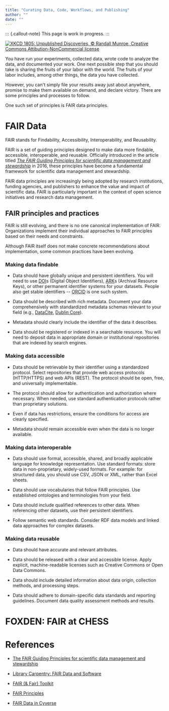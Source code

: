 ```yaml
---
title: "Curating Data, Code, Workflows, and Publishing"
author: ""
date: ""
---
```


::: {.callout-note}
This page is work in progress.
:::

[![XKCD 1805: Unpublished Discoveries, © Randall Munroe, Creative
Commons Attibution-NonCommercial
license](unpublished_discoveries.png)][xkcd-discoveries]

[xkcd-discoveries]: https://xkcd.com/1805/
[by-nc]: https://creativecommons.org/licenses/by-nc/2.5/


You have run your experiments, collected data, wrote code to analyze
the data, and documented your work.  One next possible step that you
should take is sharing the fruits of your labor with the world.  The
fruits of your labor includes, among other things, the data you have
collected.

However, you can't simply file your results away just about anywhere,
promise to make them available on demand, and declare victory.  There
are some principles and processes to follow.

One such set of principles is FAIR data principles.

# FAIR Data

FAIR stands for Findability, Accessibility, Interoperability, and
Reusability.

FAIR is a set of guiding principles designed to make data more
findable, accessible, interoperable, and reusable. Officially
introduced in the article titled _[The FAIR Guiding Principles for
scientific data management and stewardship][fair-paper]_ in 2016,
these principles have become a fundamental framework for scientific
data management and stewardship.

[fair-paper]: https://www.nature.com/articles/sdata201618

FAIR data principles are increasingly being adopted by research
institutions, funding agencies, and publishers to enhance the value
and impact of scientific data. FAIR is particularly important in the
context of open science initiatives and research data management.

## FAIR principles and practices

FAIR is still evolving, and there is no one canonical implementation
of FAIR.  Organizations implement their individual approaches to FAIR
principles based on their needs and constraints.

Although FAIR itself does not make concrete recommendations about
implementation, some common practices have been evolving.

### Making data findable

- Data should have globally unique and persistent identifiers.  You
  will need to use [DOI]s (Digital Object Identifiers), [ARK]s
  (Archival Resource Keys), or other permanent identifier systems for
  your datasets.  People also get stable identifiers -- [ORCID] is one
  such system.

[DOI]: https://en.wikipedia.org/wiki/Digital_object_identifier
[ARK]: https://en.wikipedia.org/wiki/Archival_Resource_Key
[ORCID]:https://orcid.org/

- Data should be described with rich metadata.  Document your data
  comprehensively with standardized metadata schemas relevant to your
  field (e.g., [DataCite], [Dublin Core]).
  
[DataCite]: https://datacite.org/
[Dublin Core]: https://www.dublincore.org/
  
- Metadata should clearly include the identifier of the data it
  describes.
  
- Data should be registered or indexed in a searchable resource.  You
  will need to deposit data in appropriate domain or institutional
  repositories that are indexed by search engines.

### Making data accessible

- Data should be retrievable by their identifier using a standardized
  protocol.  Select repositories that provide web access protocols
  (HTTP/HTTPS) and web APIs (REST).  The protocol should be open,
  free, and universally implementable.

- The protocol should allow for authentication and authorization where
  necessary.  When needed, use standard authentication protocols
  rather than proprietary solutions.
  
- Even if data has restrictions, ensure the conditions for access are
  clearly specified.
  
- Metadata should remain accessible even when the data is no longer
  available.

### Making data interoperable

- Data should use formal, accessible, shared, and broadly applicable
  language for knowledge representation. Use standard formats: store
  data in non-proprietary, widely-used formats.  For example: for
  structured data, you should use CSV, JSON or XML, rather than Excel
  sheets.
    
- Data should use vocabularies that follow FAIR principles.  Use
  established ontologies and terminologies from your field.

- Data should include qualified references to other data.  When
  referencing other datasets, use their persistent identifiers.
  
- Follow semantic web standards.  Consider RDF data models and linked
  data approaches for complex datasets.
  

### Making data reusable

- Data should have accurate and relevant attributes.

- Data should be released with a clear and accessible license.  Apply
  explicit, machine-readable licenses such as Creative Commons or Open
  Data Commons.
  
- Data should include detailed information about data origin,
  collection methods, and processing steps.

- Data should adhere to domain-specific data standards and reporting
  guidelines.  Document data quality assessment methods and results.


# FOXDEN: FAIR at CHESS

<!-- TODO: expand this -->


# References

- [The FAIR Guiding Principles for scientific data management and
  stewardship](https://www.nature.com/articles/sdata201618)

- [Library Carpentry: FAIR Data and
  Software](https://librarycarpentry.org/lc-fair-research/aio/index.html)

- [FAIR (& Fair) Toolkit](https://fairisland.org/toolkit/)

- [FAIR Principles](https://www.go-fair.org/fair-principles/)

- [FAIR Data in
  Cyverse](https://cyverse-foundational-open-science-skills-2020.readthedocs-hosted.com/en/master/Data_management/FAIR.html)

